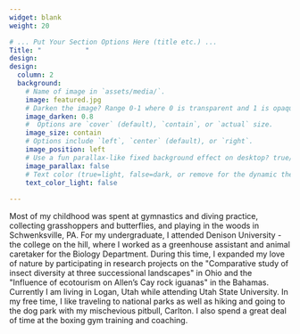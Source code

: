 ```yaml
---
widget: blank
weight: 20

# ... Put Your Section Options Here (title etc.) ...
Title: "           "
design:
design:
  column: 2
  background:
    # Name of image in `assets/media/`.
    image: featured.jpg
    # Darken the image? Range 0-1 where 0 is transparent and 1 is opaque.
    image_darken: 0.8
    #  Options are `cover` (default), `contain`, or `actual` size.
    image_size: contain
    # Options include `left`, `center` (default), or `right`.
    image_position: left
    # Use a fun parallax-like fixed background effect on desktop? true/false
    image_parallax: false
    # Text color (true=light, false=dark, or remove for the dynamic theme color).
    text_color_light: false
       
---
```



Most of my childhood was spent at gymnastics and diving practice, collecting grasshoppers and butterflies, and playing in the woods in Schwenksville, PA. For my undergraduate, I attended Denison University - the college on the hill, where I worked as a greenhouse assistant and animal caretaker for the Biology Department. During this time, I expanded my love of nature by participating in research projects on the "Comparative study of insect diversity at three successional landscapes" in Ohio and the "Influence of ecotourism on Allen’s Cay rock iguanas" in the Bahamas. Currently I am living in Logan, Utah while attending Utah State University. In my free time, I like traveling to national parks as well as hiking and going to the dog park with my mischevious pitbull, Carlton. I also spend a great deal of time at the boxing gym training and coaching. 
